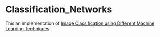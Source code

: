 # Classification_Networks
This an implementation of [Image Classification using Different Machine Learning
Techniques](https://www.techrxiv.org/articles/preprint/Image_Classification_using_Different_Machine_Learning_Techniques/21691934).
